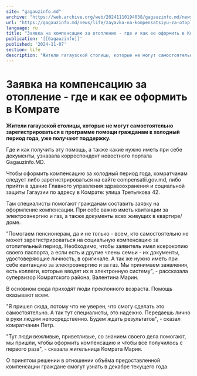 ```yaml
---
site: "gagauzinfo.md"
archive: "https://web.archive.org/web/20241110194038/gagauzinfo.md/news/life/zayavka-na-kompensatsiyu-za-otoplenie-gde-i-kak-ee-oformit-v-komrate"
url: "https://gagauzinfo.md/news/life/zayavka-na-kompensatsiyu-za-otoplenie-gde-i-kak-ee-oformit-v-komrate"
language: ru
title: "Заявка на компенсацию за отопление - где и как ее оформить в Комрате"
publication: '[[Gagauzinfo]]'
published: '2024-11-07'
section: life
description: "Жители гагаузской столицы, которые не могут самостоятельно зарегистрироваться в программе помощи гражданам в холодный период года, уже получают поддержку."
---
```


# Заявка на компенсацию за отопление - где и как ее оформить в Комрате

**Жители гагаузской столицы, которые не могут самостоятельно зарегистрироваться в программе помощи гражданам в холодный период года, уже получают поддержку.**

Где и как получить эту помощь, а также какие нужно иметь при себе документы, узнавала корреспондент новостного портала Gagauzinfo.MD.

Чтобы оформить компенсацию за холодный период года, комратчанам следует либо зарегистрироваться на сайте compensatii.gov.md, либо прийти в здание Главного управления здравоохранения и социальной защиты Гагаузии по адресу в Комрате: улица Третьякова 42.

Там специалисты помогают гражданам составить заявку на оформление компенсации. При себе важно иметь квитанции за электроэнергию и газ, а также документы всех живущих в квартире/доме.

"Помогаем пенсионерам, да и не только - всем, кто самостоятельно не может зарегистрироваться на социальную компенсацию за отопительный период. Необходимо, чтобы заявитель имел ксерокопию своего паспорта, а если есть и другие члены семьи - их документы, удостоверяющие личность, в оригинале. А так же нужно иметь при себе квитанцию за электроэнергию и за газ. Мы принимаем заявления, есть коллеги, которые вводят их в электронную систему", - рассказала супервизор Комратского района, Валентина Марин.

В основном сюда приходят люди преклонного возраста. Помощь оказывают всем.

"Я пришел сюда, потому что не уверен, что смогу сделать это самостоятельно. А так тут специалисты, это надежно. Передаешь лично в руки людям непосредственно. Будем ждать результатов", - сказал комратчанин Петр.

"Тут люди вежливые, приветливые, со знанием своего дела помогают, мы пришли, чтобы оформить компенсацию и чтобы все получилось с первого раза", - сказала жительница Комрата Мария.

О принятом решении в отношении объёма предоставленной компенсации граждане смогут узнать в декабре текущего года.